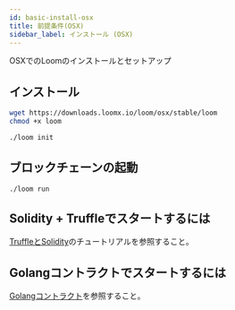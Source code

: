 ```yaml
---
id: basic-install-osx
title: 前提条件(OSX)
sidebar_label: インストール (OSX)
---
```

OSXでのLoomのインストールとセットアップ

## インストール

```bash
wget https://downloads.loomx.io/loom/osx/stable/loom
chmod +x loom

./loom init
```

## ブロックチェーンの起動

    ./loom run
    

## Solidity + Truffleでスタートするには

[TruffleとSolidity](truffle-deploy.html)のチュートリアルを参照すること。

## Golangコントラクトでスタートするには

[Golangコントラクト](prereqs.html)を参照すること。